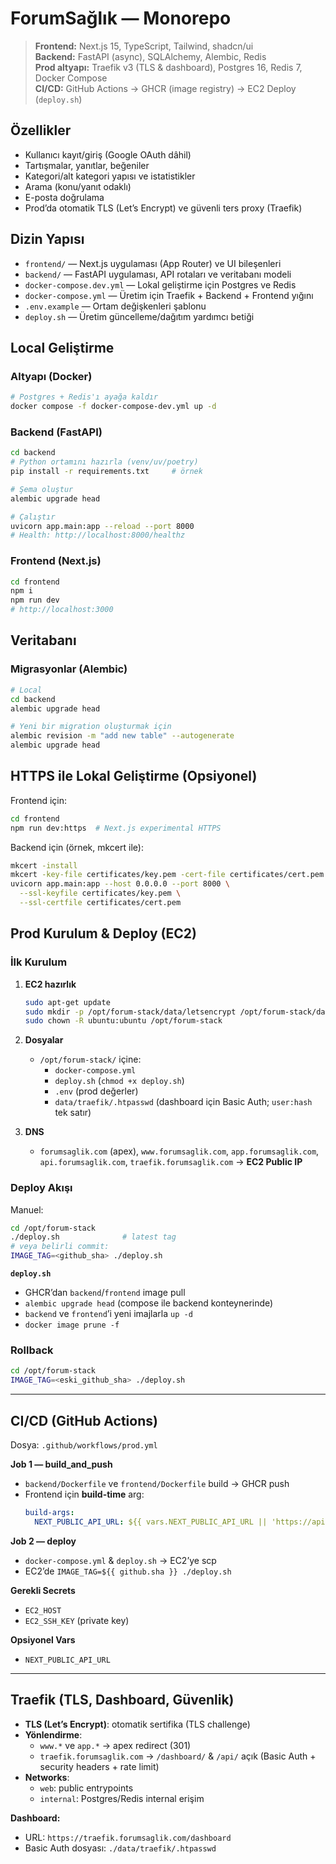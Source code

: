 # ForumSağlık — Monorepo

> **Frontend:** Next.js 15, TypeScript, Tailwind, shadcn/ui  
> **Backend:** FastAPI (async), SQLAlchemy, Alembic, Redis  
> **Prod altyapı:** Traefik v3 (TLS & dashboard), Postgres 16, Redis 7, Docker Compose  
> **CI/CD:** GitHub Actions → GHCR (image registry) → EC2 Deploy (`deploy.sh`)

## Özellikler

- Kullanıcı kayıt/giriş (Google OAuth dâhil)
- Tartışmalar, yanıtlar, beğeniler
- Kategori/alt kategori yapısı ve istatistikler
- Arama (konu/yanıt odaklı)
- E-posta doğrulama
- Prod’da otomatik TLS (Let’s Encrypt) ve güvenli ters proxy (Traefik)

## Dizin Yapısı

- `frontend/` — Next.js uygulaması (App Router) ve UI bileşenleri
- `backend/` — FastAPI uygulaması, API rotaları ve veritabanı modeli
- `docker-compose.dev.yml` — Lokal geliştirme için Postgres ve Redis
- `docker-compose.yml` — Üretim için Traefik + Backend + Frontend yığını
- `.env.example` — Ortam değişkenleri şablonu
- `deploy.sh` — Üretim güncelleme/dağıtım yardımcı betiği

## Local Geliştirme

### Altyapı (Docker)

```bash
# Postgres + Redis'ı ayağa kaldır
docker compose -f docker-compose-dev.yml up -d
```

### Backend (FastAPI)

```bash
cd backend
# Python ortamını hazırla (venv/uv/poetry)
pip install -r requirements.txt     # örnek

# Şema oluştur
alembic upgrade head

# Çalıştır
uvicorn app.main:app --reload --port 8000
# Health: http://localhost:8000/healthz
```

### Frontend (Next.js)

```bash
cd frontend
npm i
npm run dev
# http://localhost:3000
```

## Veritabanı

### Migrasyonlar (Alembic)

```bash
# Local
cd backend
alembic upgrade head

# Yeni bir migration oluşturmak için
alembic revision -m "add new table" --autogenerate
alembic upgrade head
```

## HTTPS ile Lokal Geliştirme (Opsiyonel)

Frontend için:

```bash
cd frontend
npm run dev:https  # Next.js experimental HTTPS
```

Backend için (örnek, mkcert ile):

```bash
mkcert -install
mkcert -key-file certificates/key.pem -cert-file certificates/cert.pem localhost 127.0.0.1
uvicorn app.main:app --host 0.0.0.0 --port 8000 \
  --ssl-keyfile certificates/key.pem \
  --ssl-certfile certificates/cert.pem
```

## Prod Kurulum & Deploy (EC2)

### İlk Kurulum

1. **EC2 hazırlık**

   ```bash
   sudo apt-get update
   sudo mkdir -p /opt/forum-stack/data/letsencrypt /opt/forum-stack/data/traefik
   sudo chown -R ubuntu:ubuntu /opt/forum-stack
   ```

2. **Dosyalar**

   - `/opt/forum-stack/` içine:
     - `docker-compose.yml`
     - `deploy.sh` (`chmod +x deploy.sh`)
     - `.env` (prod değerler)
     - `data/traefik/.htpasswd` (dashboard için Basic Auth; `user:hash` tek satır)

3. **DNS**
   - `forumsaglik.com` (apex), `www.forumsaglik.com`, `app.forumsaglik.com`, `api.forumsaglik.com`, `traefik.forumsaglik.com` → **EC2 Public IP**

### Deploy Akışı

Manuel:

```bash
cd /opt/forum-stack
./deploy.sh              # latest tag
# veya belirli commit:
IMAGE_TAG=<github_sha> ./deploy.sh
```

**`deploy.sh`**

- GHCR’dan `backend`/`frontend` image pull
- `alembic upgrade head` (compose ile backend konteynerinde)
- `backend` ve `frontend`’i yeni imajlarla `up -d`
- `docker image prune -f`

### Rollback

```bash
cd /opt/forum-stack
IMAGE_TAG=<eski_github_sha> ./deploy.sh
```

---

## CI/CD (GitHub Actions)

Dosya: `.github/workflows/prod.yml`

**Job 1 — build_and_push**

- `backend/Dockerfile` ve `frontend/Dockerfile` build → GHCR push
- Frontend için **build-time** arg:
  ```yaml
  build-args:
    NEXT_PUBLIC_API_URL: ${{ vars.NEXT_PUBLIC_API_URL || 'https://api.forumsaglik.com' }}
  ```

**Job 2 — deploy**

- `docker-compose.yml` & `deploy.sh` → EC2’ye scp
- EC2’de `IMAGE_TAG=${{ github.sha }} ./deploy.sh`

**Gerekli Secrets**

- `EC2_HOST`
- `EC2_SSH_KEY` (private key)

**Opsiyonel Vars**

- `NEXT_PUBLIC_API_URL`

---

## Traefik (TLS, Dashboard, Güvenlik)

- **TLS (Let’s Encrypt)**: otomatik sertifika (TLS challenge)
- **Yönlendirme**:
  - `www.*` ve `app.*` → apex redirect (301)
  - `traefik.forumsaglik.com` → `/dashboard/` & `/api/` açık (Basic Auth + security headers + rate limit)
- **Networks**:
  - `web`: public entrypoints
  - `internal`: Postgres/Redis internal erişim

**Dashboard:**

- URL: `https://traefik.forumsaglik.com/dashboard`
- Basic Auth dosyası: `./data/traefik/.htpasswd`

